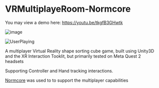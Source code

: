 # VRMultiplayeRoom-Normcore

You may view a demo here: https://youtu.be/tkgfB3GHwtk

![image](https://github.com/qurafa/VRMultiplayeRoom-Normcore/assets/57468292/98a347ce-aea6-4330-9b93-3af6ecfe1ba1)

![UserPlaying](https://github.com/qurafa/VRMultiplayeRoom-Normcore/assets/57468292/a54d67a5-3f64-4151-8f47-22df952f16fe)

A multiplayer Virtual Reality shape sorting cube game, built using Unity3D and the XR Interaction Tooklit, but primarily tested on Meta Quest 2 headsets

Supporting Controller and Hand tracking interactions.

[Normcore](https://normcore.io/) was used to to support the multiplayer capabilities 
